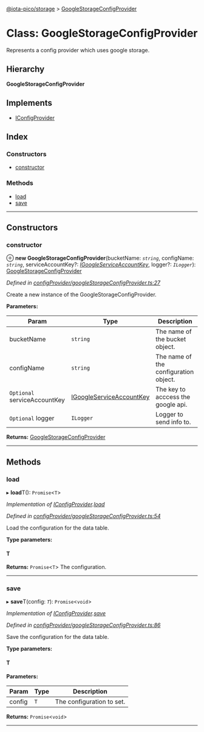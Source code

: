 [@iota-pico/storage](../README.md) > [GoogleStorageConfigProvider](../classes/googlestorageconfigprovider.md)

# Class: GoogleStorageConfigProvider

Represents a config provider which uses google storage.

## Hierarchy

**GoogleStorageConfigProvider**

## Implements

* [IConfigProvider](../interfaces/iconfigprovider.md)

## Index

### Constructors

* [constructor](googlestorageconfigprovider.md#constructor)

### Methods

* [load](googlestorageconfigprovider.md#load)
* [save](googlestorageconfigprovider.md#save)

---

## Constructors

<a id="constructor"></a>

###  constructor

⊕ **new GoogleStorageConfigProvider**(bucketName: *`string`*, configName: *`string`*, serviceAccountKey?: *[IGoogleServiceAccountKey](../interfaces/igoogleserviceaccountkey.md)*, logger?: *`ILogger`*): [GoogleStorageConfigProvider](googlestorageconfigprovider.md)

*Defined in [configProvider/googleStorageConfigProvider.ts:27](https://github.com/iota-pico/storage/blob/893ad8d/src/configProvider/googleStorageConfigProvider.ts#L27)*

Create a new instance of the GoogleStorageConfigProvider.

**Parameters:**

| Param | Type | Description |
| ------ | ------ | ------ |
| bucketName | `string` |  The name of the bucket object. |
| configName | `string` |  The name of the configuration object. |
| `Optional` serviceAccountKey | [IGoogleServiceAccountKey](../interfaces/igoogleserviceaccountkey.md) |  The key to acccess the google api. |
| `Optional` logger | `ILogger` |  Logger to send info to. |

**Returns:** [GoogleStorageConfigProvider](googlestorageconfigprovider.md)

___

## Methods

<a id="load"></a>

###  load

▸ **load**T(): `Promise`<`T`>

*Implementation of [IConfigProvider](../interfaces/iconfigprovider.md).[load](../interfaces/iconfigprovider.md#load)*

*Defined in [configProvider/googleStorageConfigProvider.ts:54](https://github.com/iota-pico/storage/blob/893ad8d/src/configProvider/googleStorageConfigProvider.ts#L54)*

Load the configuration for the data table.

**Type parameters:**

#### T 

**Returns:** `Promise`<`T`>
The configuration.

___
<a id="save"></a>

###  save

▸ **save**T(config: *`T`*): `Promise`<`void`>

*Implementation of [IConfigProvider](../interfaces/iconfigprovider.md).[save](../interfaces/iconfigprovider.md#save)*

*Defined in [configProvider/googleStorageConfigProvider.ts:86](https://github.com/iota-pico/storage/blob/893ad8d/src/configProvider/googleStorageConfigProvider.ts#L86)*

Save the configuration for the data table.

**Type parameters:**

#### T 
**Parameters:**

| Param | Type | Description |
| ------ | ------ | ------ |
| config | `T` |  The configuration to set. |

**Returns:** `Promise`<`void`>

___


